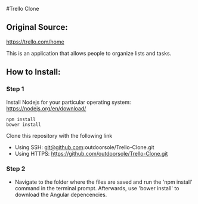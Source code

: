 #Trello Clone

## Original Source:
https://trello.com/home

This is an application that allows people to organize lists and tasks.

## How to Install:

### Step 1
Install Nodejs for your particular operating system:
https://nodejs.org/en/download/


```
npm install
bower install
```


Clone this repository with the following link
* Using SSH: git@github.com:outdoorsole/Trello-Clone.git
* Using HTTPS: https://github.com/outdoorsole/Trello-Clone.git

### Step 2
* Navigate to the folder where the files are saved and run the 'npm install' command in the terminal prompt. Afterwards, use 'bower install' to download the Angular depencencies.


